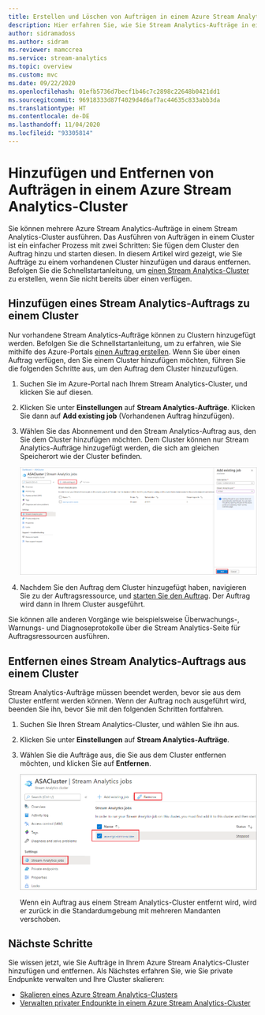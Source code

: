 ```yaml
---
title: Erstellen und Löschen von Aufträgen in einem Azure Stream Analytics-Cluster
description: Hier erfahren Sie, wie Sie Stream Analytics-Aufträge in einem Azure Stream Analytics-Cluster verwalten.
author: sidramadoss
ms.author: sidram
ms.reviewer: mamccrea
ms.service: stream-analytics
ms.topic: overview
ms.custom: mvc
ms.date: 09/22/2020
ms.openlocfilehash: 01efb5736d7becf1b46c7c2898c22648b0421dd1
ms.sourcegitcommit: 96918333d87f4029d4d6af7ac44635c833abb3da
ms.translationtype: HT
ms.contentlocale: de-DE
ms.lasthandoff: 11/04/2020
ms.locfileid: "93305814"
---
```

# <a name="add-and-remove-jobs-in-an-azure-stream-analytics-cluster"></a>Hinzufügen und Entfernen von Aufträgen in einem Azure Stream Analytics-Cluster

Sie können mehrere Azure Stream Analytics-Aufträge in einem Stream Analytics-Cluster ausführen. Das Ausführen von Aufträgen in einem Cluster ist ein einfacher Prozess mit zwei Schritten: Sie fügen dem Cluster den Auftrag hinzu und starten diesen. In diesem Artikel wird gezeigt, wie Sie Aufträge zu einem vorhandenen Cluster hinzufügen und daraus entfernen. Befolgen Sie die Schnellstartanleitung, um [einen Stream Analytics-Cluster](create-cluster.md) zu erstellen, wenn Sie nicht bereits über einen verfügen.

## <a name="add-a-stream-analytics-job-to-a-cluster"></a>Hinzufügen eines Stream Analytics-Auftrags zu einem Cluster

Nur vorhandene Stream Analytics-Aufträge können zu Clustern hinzugefügt werden. Befolgen Sie die Schnellstartanleitung, um zu erfahren, wie Sie mithilfe des Azure-Portals [einen Auftrag erstellen](stream-analytics-quick-create-portal.md). Wenn Sie über einen Auftrag verfügen, den Sie einem Cluster hinzufügen möchten, führen Sie die folgenden Schritte aus, um den Auftrag dem Cluster hinzuzufügen.

1. Suchen Sie im Azure-Portal nach Ihrem Stream Analytics-Cluster, und klicken Sie auf diesen.

1. Klicken Sie unter **Einstellungen** auf **Stream Analytics-Aufträge**. Klicken Sie dann auf **Add existing job** (Vorhandenen Auftrag hinzufügen).

1. Wählen Sie das Abonnement und den Stream Analytics-Auftrag aus, den Sie dem Cluster hinzufügen möchten. Dem Cluster können nur Stream Analytics-Aufträge hinzugefügt werden, die sich am gleichen Speicherort wie der Cluster befinden.

   ![Hinzufügen eines Auftrags zum Cluster](./media/manage-jobs-cluster/add-job.png)

1. Nachdem Sie den Auftrag dem Cluster hinzugefügt haben, navigieren Sie zu der Auftragsressource, und [starten Sie den Auftrag](start-job.md#azure-portal). Der Auftrag wird dann in Ihrem Cluster ausgeführt.

Sie können alle anderen Vorgänge wie beispielsweise Überwachungs-, Warnungs- und Diagnoseprotokolle über die Stream Analytics-Seite für Auftragsressourcen ausführen.

## <a name="remove-a-stream-analytics-job-from-a-cluster"></a>Entfernen eines Stream Analytics-Auftrags aus einem Cluster

Stream Analytics-Aufträge müssen beendet werden, bevor sie aus dem Cluster entfernt werden können. Wenn der Auftrag noch ausgeführt wird, beenden Sie ihn, bevor Sie mit den folgenden Schritten fortfahren.

1. Suchen Sie Ihren Stream Analytics-Cluster, und wählen Sie ihn aus.

1. Klicken Sie unter **Einstellungen** auf **Stream Analytics-Aufträge**.

1. Wählen Sie die Aufträge aus, die Sie aus dem Cluster entfernen möchten, und klicken Sie auf **Entfernen**.

   ![Entfernen eines Auftrags aus dem Cluster](./media/manage-jobs-cluster/remove-job.png)

   Wenn ein Auftrag aus einem Stream Analytics-Cluster entfernt wird, wird er zurück in die Standardumgebung mit mehreren Mandanten verschoben.

## <a name="next-steps"></a>Nächste Schritte

Sie wissen jetzt, wie Sie Aufträge in Ihrem Azure Stream Analytics-Cluster hinzufügen und entfernen. Als Nächstes erfahren Sie, wie Sie private Endpunkte verwalten und Ihre Cluster skalieren:

* [Skalieren eines Azure Stream Analytics-Clusters](scale-cluster.md)
* [Verwalten privater Endpunkte in einem Azure Stream Analytics-Cluster](private-endpoints.md)
